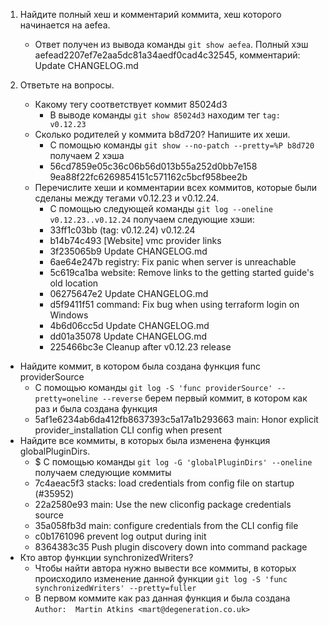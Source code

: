 1. Найдите полный хеш и комментарий коммита, хеш которого начинается на aefea.
   - Ответ получен из вывода команды `git show aefea`. Полный хэш aefead2207ef7e2aa5dc81a34aedf0cad4c32545, комментарий: Update CHANGELOG.md

2. Ответьте на вопросы.
   - Какому тегу соответствует коммит 85024d3
     - В выводе команды `git show 85024d3` находим тег `tag: v0.12.23`
   - Сколько родителей у коммита b8d720? Напишите их хеши.
     - С помощью команды `git show --no-patch --pretty=%P b8d720` получаем 2 хэша
     - 56cd7859e05c36c06b56d013b55a252d0bb7e158 9ea88f22fc6269854151c571162c5bcf958bee2b  
   - Перечислите хеши и комментарии всех коммитов, которые были сделаны между тегами v0.12.23 и v0.12.24.
     - С помощью следующей команды `git log --oneline v0.12.23..v0.12.24` получаем следующие хэши:  
     - 33ff1c03bb (tag: v0.12.24) v0.12.24
     - b14b74c493 [Website] vmc provider links
     - 3f235065b9 Update CHANGELOG.md
     - 6ae64e247b registry: Fix panic when server is unreachable
     - 5c619ca1ba website: Remove links to the getting started guide's old location
     - 06275647e2 Update CHANGELOG.md
     - d5f9411f51 command: Fix bug when using terraform login on Windows
     - 4b6d06cc5d Update CHANGELOG.md
     - dd01a35078 Update CHANGELOG.md
     - 225466bc3e Cleanup after v0.12.23 release
  - Найдите коммит, в котором была создана функция func providerSource
    - С помощью команды `git log -S 'func providerSource' --pretty=oneline --reverse` берем первый коммит, в котором как раз и была создана функция
    - 5af1e6234ab6da412fb8637393c5a17a1b293663 main: Honor explicit provider_installation CLI config when present
  - Найдите все коммиты, в которых была изменена функция globalPluginDirs.
    - $ С помощью команды `git log -G 'globalPluginDirs' --oneline` получаем следующие коммиты
    - 7c4aeac5f3 stacks: load credentials from config file on startup (#35952)
    - 22a2580e93 main: Use the new cliconfig package credentials source
    - 35a058fb3d main: configure credentials from the CLI config file
    - c0b1761096 prevent log output during init
    - 8364383c35 Push plugin discovery down into command package
  - Кто автор функции synchronizedWriters?
    - Чтобы найти автора нужно вывести все коммиты, в которых происходило изменение данной функции `git log -S 'func synchronizedWriters' --pretty=fuller`
    - В первом коммите как раз данная функция и была создана  `Author:  Martin Atkins <mart@degeneration.co.uk>`